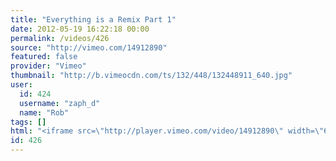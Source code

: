 ```yaml
---
title: "Everything is a Remix Part 1"
date: 2012-05-19 16:22:18 00:00
permalink: /videos/426
source: "http://vimeo.com/14912890"
featured: false
provider: "Vimeo"
thumbnail: "http://b.vimeocdn.com/ts/132/448/132448911_640.jpg"
user:
  id: 424
  username: "zaph_d"
  name: "Rob"
tags: []
html: "<iframe src=\"http://player.vimeo.com/video/14912890\" width=\"640\" height=\"360\" frameborder=\"0\" webkitallowfullscreen mozallowfullscreen allowfullscreen></iframe>"
id: 426
---
```



